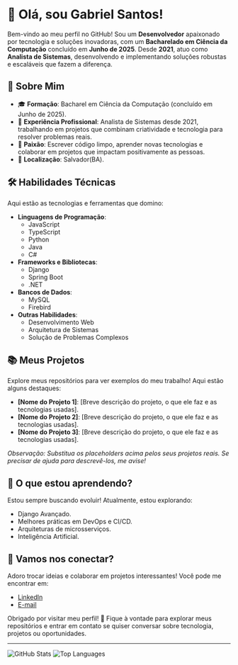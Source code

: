 # 👋 Olá, sou Gabriel Santos!

Bem-vindo ao meu perfil no GitHub! Sou um **Desenvolvedor** apaixonado por tecnologia e soluções inovadoras, com um **Bacharelado em Ciência da Computação** concluído em **Junho de 2025**. Desde **2021**, atuo como **Analista de Sistemas**, desenvolvendo e implementando soluções robustas e escaláveis que fazem a diferença.

## 🚀 Sobre Mim
- 🎓 **Formação**: Bacharel em Ciência da Computação (concluído em Junho de 2025).
- 💼 **Experiência Profissional**: Analista de Sistemas desde 2021, trabalhando em projetos que combinam criatividade e tecnologia para resolver problemas reais.
- 🌟 **Paixão**: Escrever código limpo, aprender novas tecnologias e colaborar em projetos que impactam positivamente as pessoas.
- 📍 **Localização**: Salvador(BA).

## 🛠️ Habilidades Técnicas
Aqui estão as tecnologias e ferramentas que domino:

- **Linguagens de Programação**:
  - JavaScript
  - TypeScript
  - Python
  - Java
  - C#
- **Frameworks e Bibliotecas**:
  - Django
  - Spring Boot
  - .NET
- **Bancos de Dados**:
  - MySQL
  - Firebird
- **Outras Habilidades**:
  - Desenvolvimento Web
  - Arquitetura de Sistemas
  - Solução de Problemas Complexos

## 📚 Meus Projetos
Explore meus repositórios para ver exemplos do meu trabalho! Aqui estão alguns destaques:
- **[Nome do Projeto 1]**: [Breve descrição do projeto, o que ele faz e as tecnologias usadas].
- **[Nome do Projeto 2]**: [Breve descrição do projeto, o que ele faz e as tecnologias usadas].
- **[Nome do Projeto 3]**: [Breve descrição do projeto, o que ele faz e as tecnologias usadas].

*Observação: Substitua os placeholders acima pelos seus projetos reais. Se precisar de ajuda para descrevê-los, me avise!*

## 🌱 O que estou aprendendo?
Estou sempre buscando evoluir! Atualmente, estou explorando:
- Django Avançado.
- Melhores práticas em DevOps e CI/CD.
- Arquiteturas de microsserviços.
- Inteligência Artificial.

## 🤝 Vamos nos conectar?
Adoro trocar ideias e colaborar em projetos interessantes! Você pode me encontrar em:
- [LinkedIn](https://www.linkedin.com/in/gabriel-santos-b53632196)
- [E-mail](mailto:gabriel.dev969@gmail.com)

Obrigado por visitar meu perfil! 🚀 Fique à vontade para explorar meus repositórios e entrar em contato se quiser conversar sobre tecnologia, projetos ou oportunidades.

---

![GitHub Stats](https://github-readme-stats.vercel.app/api?username=GabrielDev969&show_icons=true&theme=radical)
![Top Languages](https://github-readme-stats.vercel.app/api/top-langs/?username=GabrielDev969&layout=compact&theme=radical)
